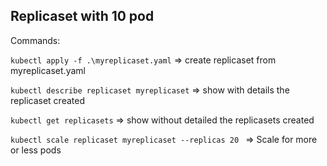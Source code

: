 ## Replicaset with 10 pod

Commands:


`kubectl apply -f .\myreplicaset.yaml` => create replicaset from myreplicaset.yaml

`kubectl describe replicaset myreplicaset` => show with details the replicaset created

`kubectl get replicasets` => show without detailed the replicasets created

`kubectl scale replicaset myreplicaset --replicas 20
` => Scale for more or less pods
